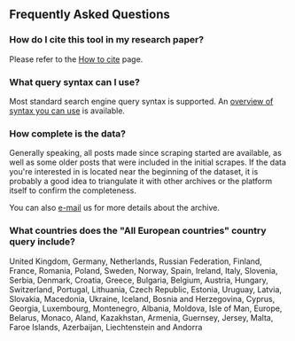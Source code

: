 ## Frequently Asked Questions

### How do I cite this tool in my research paper?

Please refer to the [How to cite](/page/citing/) page.

### What query syntax can I use?

Most standard search engine query syntax is supported. An 
[overview of syntax you can use](/page/query-syntax/) is available.

### How complete is the data?

Generally speaking, all posts made since scraping started are available, as 
well as some older posts that were included in the initial scrapes. If the 
data you're interested in is located near the beginning of the dataset, it
is probably a good idea to triangulate it with other archives or the platform
itself to confirm the completeness. 

You can also [e-mail](mailto:4cat@oilab.eu) us for more details about the 
archive.

### What countries does the "All European countries" country query include?

United Kingdom, Germany, Netherlands, Russian Federation, Finland, France, 
Romania, Poland, Sweden, Norway, Spain, Ireland, Italy, Slovenia, Serbia, 
Denmark, Croatia, Greece, Bulgaria, Belgium, Austria, Hungary, Switzerland, 
Portugal, Lithuania, Czech Republic, Estonia, Uruguay, Latvia, Slovakia, 
Macedonia, Ukraine, Iceland, Bosnia and Herzegovina, Cyprus, Georgia, 
Luxembourg, Montenegro, Albania, Moldova, Isle of Man, Europe, Belarus, 
Monaco, Aland, Kazakhstan, Armenia, Guernsey, Jersey, Malta, Faroe Islands, 
Azerbaijan, Liechtenstein and Andorra